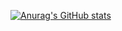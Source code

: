 [![Anurag's GitHub stats](https://github-readme-stats.vercel.app/api?username=Tim-Bolhoeve)](https://github.com/anuraghazra/github-readme-stats)
